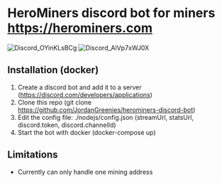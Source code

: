 # HeroMiners discord bot for miners https://herominers.com
![Discord_OYinKLsBCg](https://github.com/user-attachments/assets/aea3addd-6b77-4cd9-a894-713625e72a65)
![Discord_AlVp7xWJ0X](https://github.com/user-attachments/assets/2afc3697-45d6-4078-90c8-ef8d439d6b9d)


## Installation (docker)
 1. Create a discord bot and add it to a server (https://discord.com/developers/applications)
 2. Clone this repo (git clone https://github.com/JordanGreenies/herominers-discord-bot)
 3. Edit the config file: ./nodejs/config.json (streamUrl, statsUrl, discord.token, discord.channelId)
 4. Start the bot with docker (docker-compose up)

## Limitations
* Currently can only handle one mining address
